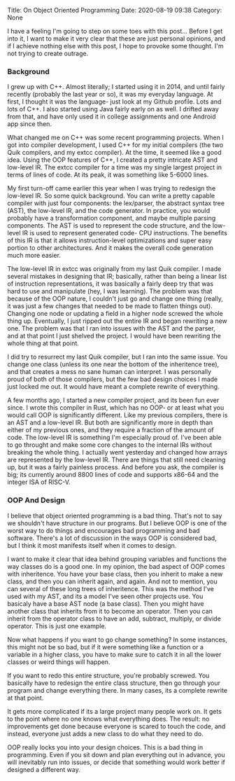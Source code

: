 Title: On Object Oriented Programming
Date: 2020-08-19 09:38
Category: None

I have a feeling I'm going to step on some toes with this post... Before I get into it, I want to make it very clear that these are just personal opinions, and if I achieve nothing else with this post, I hope to provoke some thought. I'm not trying to create outrage.

### Background

I grew up with C++. Almost literally; I started using it in 2014, and until fairly recently (probably the last year or so), it was my everyday language. At first, I thought it was the language- just look at my Github profile. Lots and lots of C++. I also started using Java fairly early on as well. I drifted away from that, and have only used it in college assignments and one Android app since then.

What changed me on C++ was some recent programming projects. When I got into compiler development, I used C++ for my initial compilers (the two Quik compilers, and my extcc compiler). At the time, it seemed like a good idea. Using the OOP features of C++, I created a pretty intricate AST and low-level IR. The extcc compiler for a time was my single largest project in terms of lines of code. At its peak, it was something like 5-6000 lines.

My first turn-off came earlier this year when I was trying to redesign the low-level IR. So some quick background. You can write a pretty capable compiler with just four components: the lex/parser, the abstract syntax tree (AST), the low-level IR, and the code generator. In practice, you would probably have a transformation component, and maybe multiple parsing components. The AST is used to represent the code structure, and the low-level IR is used to represent generated code- CPU instructions. The benefits of this IR is that it allows instruction-level optimizations and super easy portion to other architectures. And it makes the overall code generation much more easier.

The low-level IR in extcc was originally from my last Quik compiler. I made several mistakes in designing that IR; basically, rather than being a linear list of instruction representations, it was basically a fairly deep try that was hard to use and manipulate (hey, I was learning). The problem was that because of the OOP nature, I couldn't just go and change one thing (really, it was just a few changes that needed to be made to flatten things out). Changing one node or updating a field in a higher node screwed the whole thing up. Eventually, I just ripped out the entire IR and began rewriting a new one. The problem was that I ran into issues with the AST and the parser, and at that point I just shelved the project. I would have been rewriting the whole thing at that point.

I did try to resurrect my last Quik compiler, but I ran into the same issue. You change one class (unless its one near the bottom of the inheritence tree), and that creates a mess no sane human can interpret. I was personally proud of both of those compilers, but the few bad design choices I made just locked me out. It would have meant a complete rewrite of everything.

A few months ago, I started a new compiler project, and its been fun ever since. I wrote this compiler in Rust, which has no OOP- or at least what you would call OOP is significantly different. Like my previous compilers, there is an AST and a low-level IR. But both are significantly more in depth than either of my previous ones, and they require a fraction of the amount of code. The low-level IR is something I'm especially proud of. I've been able to go throught and make some core changes to the internal IRs without breaking the whole thing. I actually went yesterday and changed how arrays are represented by the low-level IR. There are things that still need cleaning up, but it was a fairly painless process. And before you ask, the compiler is big; its currently around 8800 lines of code and supports x86-64 and the integer ISA of RISC-V.

### OOP And Design

I believe that object oriented programming is a bad thing. That's not to say we shouldn't have structure in our programs. But I believe OOP is one of the worst way to do things and encourages bad programming and bad software. There's a lot of discussion in the ways OOP is considered bad, but I think it most manifests itself when it comes to design.

I want to make it clear that idea behind grouping variables and functions the way classes do is a good one. In my opinion, the bad aspect of OOP comes with inheritence. You have your base class, then you inherit to make a new class, and then you can inherit again, and again. And not to mention, you can several of these long trees of inheritence. This was the method I've used with my AST, and its a model I've seen other projects use. You basicaly have a base AST node (a base class). Then you might have another class that inherits from it to become an operator. Then you can inherit from the operator class to have an add, subtract, multiply, or divide operator. This is just one example.

Now what happens if you want to go change something? In some instances, this might not be so bad, but if it were something like a function or a variable in a higher class, you have to make sure to catch it in all the lower classes or weird things will happen.

If you want to redo this entire structure, you're probably screwed. You basically have to redesign the entire class structure, then go through your program and change everything there. In many cases, its a complete rewrite at that point.

It gets more complicated if its a large project many people work on. It gets to the point where no one knows what everything does. The result: no improvements get done because everyone is scared to touch the code, and instead, everyone just adds a new class to do what they need to do.

OOP really locks you into your design choices. This is a bad thing in programming. Even if you sit down and plan everything out in advance, you will inevitably run into issues, or decide that something would work better if designed a different way.